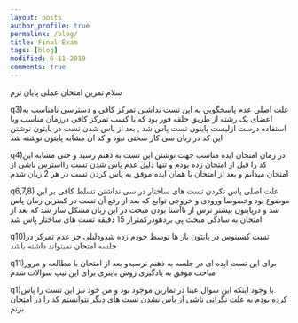 ```yaml
---
layout: posts
author_profile: true
permalink: /blog/
title: Final Exam
tags: [blog]
modified: 6-11-2019
comments: true
---
```

سلام 
تمرین امتحان عملی پایان ترم

q3)علت اصلی عدم پاسخگویی به این تست نداشتن تمرکز کافی و دسترسی نامناسب به اعضای یک رشته از طریق حلقه فور بود که با کسب تمرکز کافی درزمان مناسب  وبا استفاده درست ازلیست پایتون تست پاس شد , بعد از پاس شدن تست در پایتون نوشتن این کد در  زبان سی کار سختی نبود و کد ان مشابه پایتون نوشته شد

q4)در زمان امتحان ایده مناسب جهت نوشتن این تست به ذهنم رسید و حتی مشابه این کد را قبل از امتحان زده بودم و تنها دلیل عدم پاس شدن تست رااسترس ناشی از امتحان میدانم
و بعد از امتحان با همان ایده موفق به پاس کردن تست در هر 2 زبان شدم

q6,7,8) علت اصلی پاس نکردن تست های ساختار در،سی نداشتن تسلط کافی بر این موضوع بود وخصوصا ورودی و خروجی توابع که بعد از رفع آن تست در کمترین زمان پاس شد و درپایتون بیشتر ترس از ناآشنا بودن مبحث در این زبان مشکل ساز شد که بعد از امتحان به سادگی مبحث پی بردهودرکمتراز 15 دقیقه تست های ساختار پاس شد

q10)تست کسینوس در پایتون بار ها توسط خودم زده شدودلیلی جز عدم تمرکز در جلسه امتحان نمیتواند داشته باشد

q11)برای این تست ایده ای در جلسه به ذهنم نرسیدو بعد از امتحان با مطالعه و مرور مباحث موفق به یادگیری روش باینری برای این تیپ سوالات شدم

q1)با وجود اینکه این سوال عینا در تمارین موجود بود و من خود نیز این تست را پاس کرده بودم به علت نگرانی ناشی از پاس نشدن تست های دیگر نتوانستم کد را در امتحان بزنم

